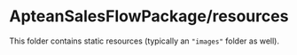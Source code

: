 # ApteanSalesFlowPackage/resources

This folder contains static resources (typically an `"images"` folder as well).
